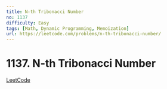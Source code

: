 ```yaml
---
title: N-th Tribonacci Number
no: 1137
difficulty: Easy
tags: [Math, Dynamic Programming, Memoization]
url: https://leetcode.com/problems/n-th-tribonacci-number/
---
```


# 1137. N-th Tribonacci Number

[LeetCode](https://leetcode.com/problems/n-th-tribonacci-number/)

